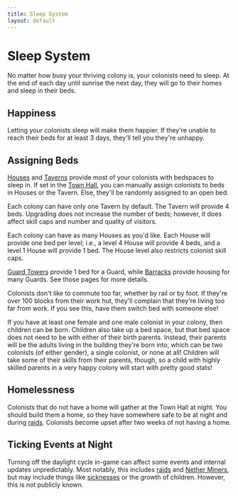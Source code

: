 ```yaml
---
title: Sleep System
layout: default
---
```

# Sleep System

No matter how busy your thriving colony is, your colonists need to sleep. At the end of each day until sunrise the next day, they will go to their homes and sleep in their beds.

## Happiness

Letting your colonists sleep will make them happier. If they're unable to reach their beds for at least 3 days, they'll tell you they're unhappy. 

## Assigning Beds

[Houses](../../source/buildings/house) and [Taverns](../../source/buildings/tavern) provide most of your colonists with bedspaces to sleep in. If set in the [Town Hall](../../source/buildings/townhall), you can manually assign colonists to beds in Houses or the Tavern. Else, they'll be randomly assigned to an open bed.

Each colony can have only one Tavern by default. The Tavern will provide 4 beds. Upgrading does not increase the number of beds; however, it does affect skill caps and number and quality of visitors.

Each colony can have as many Houses as you'd like. Each House will provide one bed per level; i.e., a level 4 House will provide 4 beds, and a level 1 House will provide 1 bed. The House level also restricts colonist skill caps.

[Guard Towers](../../source/buildings/guardtower) provide 1 bed for a Guard, while [Barracks](../../source/buildings/barracks) provide housing for many Guards. See those pages for more details.

Colonists don't like to commute too far, whether by rail or by foot. If they're over 100 blocks from their work hut, they'll complain that they're living too far from work. If you see this, have them switch bed with someone else!

If you have at least one female and one male colonist in your colony, then children can be born. Children also take up a bed space, but that bed space does not need to be with either of their birth parents. Instead, their parents will be the adults living in the building they're born into, which can be two colonists (of either gender), a single colonist, or none at all! Children will take some of their skills from their parents, though, so a child with highly skilled parents in a very happy colony will start with pretty good stats!

## Homelessness

Colonists that do not have a home will gather at the Town Hall at night. You should build them a home, so they have somewhere safe to be at night and during [raids](../../source/systems/raid). Colonists become upset after two weeks of not having a home.

## Ticking Events at Night

Turning off the daylight cycle in-game can affect some events and internal updates unpredictably. Most notably, this includes [raids](../../source/systems/raid) and [Nether Miners](../../source/workers/netherminer), but may include things like [sicknesses](../../source/buildings/hospital) or the growth of children. However, this is not publicly known.
